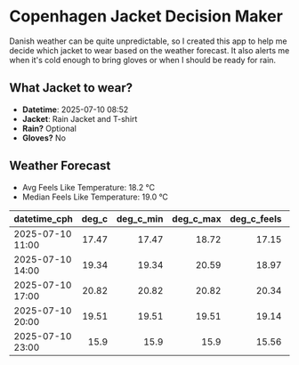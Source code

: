 
# Copenhagen Jacket Decision Maker

Danish weather can be quite unpredictable, so I created this app to help me decide which jacket to wear based on the weather forecast. 
It also alerts me when it's cold enough to bring gloves or when I should be ready for rain.

## What Jacket to wear?

- **Datetime**: 2025-07-10 08:52
- **Jacket**: Rain Jacket and T-shirt
- **Rain?** Optional
- **Gloves?** No

## Weather Forecast
- Avg Feels Like Temperature: 18.2 °C
- Median Feels Like Temperature: 19.0 °C

| datetime_cph     |   deg_c |   deg_c_min |   deg_c_max |   deg_c_feels | weather   | wind   | rain   |
|:-----------------|--------:|------------:|------------:|--------------:|:----------|:-------|:-------|
| 2025-07-10 11:00 |   17.47 |       17.47 |       18.72 |         17.15 | Clouds    | Low    | None   |
| 2025-07-10 14:00 |   19.34 |       19.34 |       20.59 |         18.97 | Rain      | Low    | Low    |
| 2025-07-10 17:00 |   20.82 |       20.82 |       20.82 |         20.34 | Clear     | Low    | None   |
| 2025-07-10 20:00 |   19.51 |       19.51 |       19.51 |         19.14 | Clouds    | Low    | None   |
| 2025-07-10 23:00 |   15.9  |       15.9  |       15.9  |         15.56 | Clear     | Low    | None   |
        